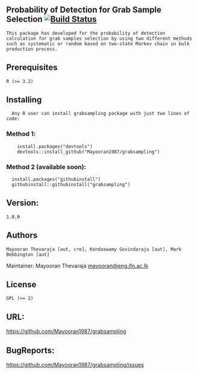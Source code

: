 ## Probability of Detection for Grab Sample Selection [![Build Status](https://travis-ci.org/Mayooran1987/grabsampling.svg?branch=master)](https://travis-ci.org/Mayooran1987/grabsampling)
	This package has developed for the probability of detection calculation for grab samples selection by using two different methods such as systematic or random based on two-state Markov chain in bulk production process. 

## Prerequisites

	R (>= 3.2)

## Installing
      Any R user can install grabsampling package with just two lines of code:
### Method 1:
	    install.packages("devtools")
	    devtools::install_github("Mayooran1987/grabsampling")
### Method 2 (available soon):      
      install.packages("githubinstall")
      githubinstall::githubinstall("grabsampling")
      
## Version: 
	1.0.0

## Authors
	Mayooran Thevaraja [aut, cre], Kondaswamy Govindaraju [aut], Mark Bebbington [aut]

Maintainer: Mayooran Thevaraja <mayooran@eng.jfn.ac.lk>

## License
	GPL (>= 2) 

## URL: 
  https://github.com/Mayooran1987/grabsampling 

## BugReports: 
  https://github.com/Mayooran1987/grabsampling/issues

